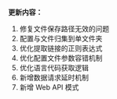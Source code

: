 **更新内容：**

1. 修复文件保存路径无效的问题
2. 配置与文件归集到单文件夹
3. 优化提取链接的正则表达式
4. 优化配置文件参数容错机制
5. 优化语言代码获取逻辑
6. 新增数据请求延时机制
7. 新增 Web API 模式
